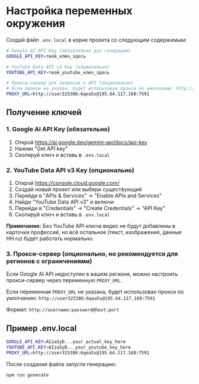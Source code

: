 # Настройка переменных окружения

Создай файл `.env.local` в корне проекта со следующим содержимым:

```bash
# Google AI API Key (обязательно для генерации)
GOOGLE_API_KEY=твой_ключ_здесь

# YouTube Data API v3 Key (опционально)
YOUTUBE_API_KEY=твой_youtube_ключ_здесь

# Прокси-сервер для запросов к API (опционально)
# Если прокси не указан, будет использован прокси по умолчанию: http://user325386:6qea5s@195.64.117.160:7591
PROXY_URL=http://user325386:6qea5s@195.64.117.160:7591
```

## Получение ключей

### 1. Google AI API Key (обязательно)

1. Открой https://ai.google.dev/gemini-api/docs/api-key
2. Нажми "Get API key"
3. Скопируй ключ и вставь в `.env.local`

### 2. YouTube Data API v3 Key (опционально)

1. Открой https://console.cloud.google.com/
2. Создай новый проект или выбери существующий
3. Перейди в "APIs & Services" → "Enable APIs and Services"
4. Найди "YouTube Data API v3" и включи
5. Перейди в "Credentials" → "Create Credentials" → "API Key"
6. Скопируй ключ и вставь в `.env.local`

**Примечание:** Без YouTube API ключа видео не будут добавлены в карточки профессий, но всё остальное (текст, изображения, данные HH.ru) будет работать нормально.

### 3. Прокси-сервер (опционально, но рекомендуется для регионов с ограничениями)

Если Google AI API недоступен в вашем регионе, можно настроить прокси-сервер через переменную `PROXY_URL`. 

Если переменная `PROXY_URL` не указана, будет использован прокси по умолчанию: `http://user325386:6qea5s@195.64.117.160:7591`

Формат: `http://username:password@host:port`

## Пример .env.local

```bash
GOOGLE_API_KEY=AIzaSyD...your_actual_key_here
YOUTUBE_API_KEY=AIzaSyB...your_youtube_key_here
PROXY_URL=http://user325386:6qea5s@195.64.117.160:7591
```

После создания файла запусти генерацию:

```bash
npm run generate
```

